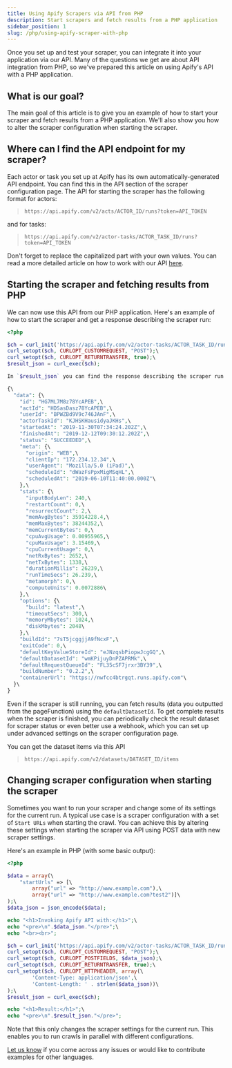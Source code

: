 ```yaml
---
title: Using Apify Scrapers via API from PHP
description: Start scrapers and fetch results from a PHP application
sidebar_position: 1
slug: /php/using-apify-scraper-with-php
---
```


Once you set up and test your scraper, you can integrate it into your application via our API. Many of the questions we get are about API integration from PHP, so we've prepared this article on using Apify's API with a PHP application.

## What is our goal?

The main goal of this article is to give you an example of how to start your scraper and fetch results from a PHP application. We'll also show you how to alter the scraper configuration when starting the scraper.

## Where can I find the API endpoint for my scraper?

Each actor or task you set up at Apify has its own automatically-generated API endpoint. You can find this in the API section of the scraper configuration page. The API for starting the scraper has the following format for actors:

> `https://api.apify.com/v2/acts/ACTOR_ID/runs?token=API_TOKEN`

and for tasks:

> `https://api.apify.com/v2/actor-tasks/ACTOR_TASK_ID/runs?token=API_TOKEN`

Don't forget to replace the capitalized part with your own values. You can read a more detailed article on how to work with our API [here](https://help.apify.com/en/articles/3224035-run-actor-task-and-retrieve-data-via-api).

## Starting the scraper and fetching results from PHP

We can now use this API from our PHP application. Here's an example of how to start the scraper and get a response describing the scraper run:

```PHP
<?php

$ch = curl_init('https://api.apify.com/v2/actor-tasks/ACTOR_TASK_ID/runs?token=API_TOKEN');\
curl_setopt($ch, CURLOPT_CUSTOMREQUEST, "POST");\
curl_setopt($ch, CURLOPT_RETURNTRANSFER, true);\
$result_json = curl_exec($ch);

In `$result_json` you can find the response describing the scraper run:

{\
  "data": {\
    "id": "HG7ML7M8z78YcAPEB",\
    "actId": "HDSasDasz78YcAPEB",\
    "userId": "BPWZBd9V9c746JAnF",\
    "actorTaskId": "KJHSKHausidyaJKHs",\
    "startedAt": "2019-11-30T07:34:24.202Z",\
    "finishedAt": "2019-12-12T09:30:12.202Z",\
    "status": "SUCCEEDED",\
    "meta": {\
      "origin": "WEB",\
      "clientIp": "172.234.12.34",\
      "userAgent": "Mozilla/5.0 (iPad)",\
      "scheduleId": "dWazFsPpxMigMSqHL",\
      "scheduledAt": "2019-06-10T11:40:00.000Z"\
    },\
    "stats": {\
      "inputBodyLen": 240,\
      "restartCount": 0,\
      "resurrectCount": 2,\
      "memAvgBytes": 35914228.4,\
      "memMaxBytes": 38244352,\
      "memCurrentBytes": 0,\
      "cpuAvgUsage": 0.00955965,\
      "cpuMaxUsage": 3.15469,\
      "cpuCurrentUsage": 0,\
      "netRxBytes": 2652,\
      "netTxBytes": 1338,\
      "durationMillis": 26239,\
      "runTimeSecs": 26.239,\
      "metamorph": 0,\
      "computeUnits": 0.0072886\
    },\
    "options": {\
      "build": "latest",\
      "timeoutSecs": 300,\
      "memoryMbytes": 1024,\
      "diskMbytes": 2048\
    },\
    "buildId": "7sT5jcggjjA9fNcxF",\
    "exitCode": 0,\
    "defaultKeyValueStoreId": "eJNzqsbPiopwJcgGQ",\
    "defaultDatasetId": "wmKPijuyDnPZAPRMk",\
    "defaultRequestQueueId": "FL35cSF7jrxr3BY39",\
    "buildNumber": "0.2.2",\
    "containerUrl": "https://nwfcc4btrgqt.runs.apify.com"\
  }\
}
```

Even if the scraper is still running, you can fetch results (data you outputted from the pageFunction) using the `defaultDatasetId`. To get complete results when the scraper is finished, you can periodically check the result dataset for scraper status or even better use a webhook, which you can set up under advanced settings on the scraper configuration page.

You can get the dataset items via this API

> `https://api.apify.com/v2/datasets/DATASET_ID/items`

## Changing scraper configuration when starting the scraper

Sometimes you want to run your scraper and change some of its settings for the current run. A typical use case is a scraper configuration with a set of `Start URLs` when starting the crawl. You can achieve this by altering these settings when starting the scraper via API using POST data with new scraper settings.

Here's an example in PHP (with some basic output):

```PHP
<?php

$data = array(\
    "startUrls" => [\
        array("url" => "http://www.example.com"),\
        array("url" => "http://www.example.com?test2")]\
);\
$data_json = json_encode($data);

echo "<h1>Invoking Apify API with:</h1>";\
echo "<pre>\n".$data_json."</pre>";\
echo "<br><br>";

$ch = curl_init('https://api.apify.com/v2/actor-tasks/ACTOR_TASK_ID/runs?token=API_TOKEN');\
curl_setopt($ch, CURLOPT_CUSTOMREQUEST, "POST");\
curl_setopt($ch, CURLOPT_POSTFIELDS, $data_json);\
curl_setopt($ch, CURLOPT_RETURNTRANSFER, true);\
curl_setopt($ch, CURLOPT_HTTPHEADER, array(\
        'Content-Type: application/json',\
        'Content-Length: ' . strlen($data_json))\
);\
$result_json = curl_exec($ch);

echo "<h1>Result:</h1>";\
echo "<pre>\n".$result_json."</pre>";
```

Note that this only changes the scraper settings for the current run. This enables you to run crawls in parallel with different configurations.

[Let us know](mailto:support@apify.com) if you come across any issues or would like to contribute examples for other languages.

